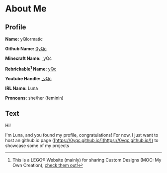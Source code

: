 # About Me
## Profile
**Name:**	yQlormatic

**Github Name:**	[0yQc](https://github.com/0yqc/)

**Minecraft Name:**	_yQc

**Rebrickable[^1] Name:**	[yQc](https://rebrickable.com/users/yQc/)

**Youtube Handle:** [_yQc](https://youtube.com/@_yQc)

**IRL Name:**	Luna

**Pronouns:**	she/her (feminin)

## Text
Hi!

I'm Luna, and you found my profile, congratulations! For now, I just want to host an github.io page ([https://0yqc.github.io/](https://0yqc.github.io/)) to showcase some of my projects

[^1]: This is a LEGO® Website (mainly) for sharing Custom Designs (MOC: My Own Creation), [check them out!](https://rebrickable.com/)
